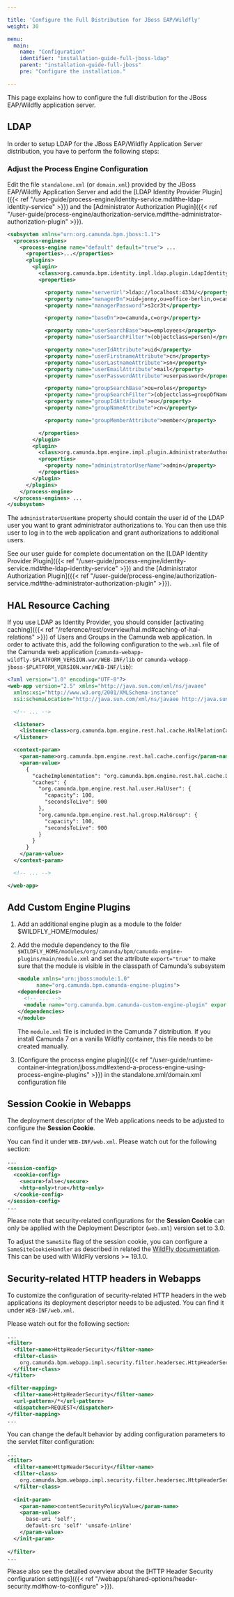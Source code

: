 ```yaml
---

title: 'Configure the Full Distribution for JBoss EAP/Wildfly'
weight: 30

menu:
  main:
    name: "Configuration"
    identifier: "installation-guide-full-jboss-ldap"
    parent: "installation-guide-full-jboss"
    pre: "Configure the installation."

---
```



This page explains how to configure the full distribution for the JBoss EAP/Wildfly application server.


## LDAP

In order to setup LDAP for the JBoss EAP/Wildfly Application Server distribution, you have to perform the following steps:


### Adjust the Process Engine Configuration

Edit the file `standalone.xml` (or `domain.xml`) provided by the JBoss EAP/Wildfly Application Server and add the [LDAP Identity Provider Plugin]({{< ref "/user-guide/process-engine/identity-service.md#the-ldap-identity-service" >}}) and the [Administrator Authorization Plugin]({{< ref "/user-guide/process-engine/authorization-service.md#the-administrator-authorization-plugin" >}}).

```xml
<subsystem xmlns="urn:org.camunda.bpm.jboss:1.1">
  <process-engines>
    <process-engine name="default" default="true"> ...
      <properties>...</properties>
      <plugins>
        <plugin>
          <class>org.camunda.bpm.identity.impl.ldap.plugin.LdapIdentityProviderPlugin</class>
          <properties>

            <property name="serverUrl">ldap://localhost:4334/</property>
            <property name="managerDn">uid=jonny,ou=office-berlin,o=camunda,c=org</property>
            <property name="managerPassword">s3cr3t</property>

            <property name="baseDn">o=camunda,c=org</property>

            <property name="userSearchBase">ou=employees</property>
            <property name="userSearchFilter">(objectclass=person)</property>

            <property name="userIdAttribute">uid</property>
            <property name="userFirstnameAttribute">cn</property>
            <property name="userLastnameAttribute">sn</property>
            <property name="userEmailAttribute">mail</property>
            <property name="userPasswordAttribute">userpassword</property>

            <property name="groupSearchBase">ou=roles</property>
            <property name="groupSearchFilter">(objectclass=groupOfNames)</property>
            <property name="groupIdAttribute">ou</property>
            <property name="groupNameAttribute">cn</property>

            <property name="groupMemberAttribute">member</property>

          </properties>
        </plugin>
        <plugin>
          <class>org.camunda.bpm.engine.impl.plugin.AdministratorAuthorizationPlugin</class>
          <properties>
            <property name="administratorUserName">admin</property>
          </properties>
        </plugin>
      </plugins>
    </process-engine>
  </process-engines> ...
</subsystem>
```


The `administratorUserName` property should contain the user id of the LDAP user you want to grant administrator authorizations to. You can then use this user to log in to the web application and grant authorizations to additional users.

See our user guide for complete documentation on the [LDAP Identity Provider Plugin]({{< ref "/user-guide/process-engine/identity-service.md#the-ldap-identity-service" >}}) and the [Administrator Authorization Plugin]({{< ref "/user-guide/process-engine/authorization-service.md#the-administrator-authorization-plugin" >}}).


## HAL Resource Caching

If you use LDAP as Identity Provider, you should consider [activating caching]({{< ref "/reference/rest/overview/hal.md#caching-of-hal-relations" >}}) of
Users and Groups in the Camunda web application. In order to activate this, add the following
configuration to the `web.xml` file of the Camunda web application
(`camunda-webapp-wildfly-$PLATFORM_VERSION.war/WEB-INF/lib` or `camunda-webapp-jboss-$PLATFORM_VERSION.war/WEB-INF/lib`):

```xml
<?xml version="1.0" encoding="UTF-8"?>
<web-app version="2.5" xmlns="http://java.sun.com/xml/ns/javaee"
  xmlns:xsi="http://www.w3.org/2001/XMLSchema-instance"
  xsi:schemaLocation="http://java.sun.com/xml/ns/javaee http://java.sun.com/xml/ns/javaee/web-app_2_5.xsd">

  <!-- ... -->

  <listener>
    <listener-class>org.camunda.bpm.engine.rest.hal.cache.HalRelationCacheBootstrap</listener-class>
  </listener>

  <context-param>
    <param-name>org.camunda.bpm.engine.rest.hal.cache.config</param-name>
    <param-value>
      {
        "cacheImplementation": "org.camunda.bpm.engine.rest.hal.cache.DefaultHalResourceCache",
        "caches": {
          "org.camunda.bpm.engine.rest.hal.user.HalUser": {
            "capacity": 100,
            "secondsToLive": 900
          },
          "org.camunda.bpm.engine.rest.hal.group.HalGroup": {
            "capacity": 100,
            "secondsToLive": 900
          }
        }
      }
    </param-value>
  </context-param>

  <!-- ... -->

</web-app>
```

## Add Custom Engine Plugins
 
1.  Add an additional engine plugin as a module to the folder $WILDFLY_HOME/modules/
2.  Add the module dependency to the file `$WILDFLY_HOME/modules/org/camunda/bpm/camunda-engine-plugins/main/module.xml` and set the attribute `export="true"` to make sure that the module is visible in the classpath of Camunda's subsystem
      ```xml
    <module xmlns="urn:jboss:module:1.0"
            name="org.camunda.bpm.camunda-engine-plugins">
      <dependencies>
        <!-- ... -->
        <module name="org.camunda.bpm.camunda-custom-engine-plugin" export="true" />
      </dependencies>
    </module>
      ```
      
    The `module.xml` file is included in the Camunda 7 distribution. If you install Camunda 7 on a vanilla Wildfly container, this file needs to be created manually.
3. [Configure the process engine plugin]({{< ref "/user-guide/runtime-container-integration/jboss.md#extend-a-process-engine-using-process-engine-plugins" >}}) in the standalone.xml/domain.xml configuration file

## Session Cookie in Webapps

The deployment descriptor of the Web applications needs to be adjusted to configure the **Session Cookie**.

You can find it under `WEB-INF/web.xml`. Please watch out for the following section:
```xml
...
<session-config>
  <cookie-config>
    <secure>false</secure>
    <http-only>true</http-only>
  </cookie-config>
</session-config>
...
```

Please note that security-related configurations for the **Session Cookie** can only be applied with the Deployment Descriptor (`web.xml`) version set to 3.0.

To adjust the `SameSite` flag of the session cookie, you can configure a `SameSiteCookieHandler` as described in related the [WildFly documentation](https://www.wildfly.org/news/2020/05/04/WildFly-1910-Released/).
This can be used with WildFly versions >= 19.1.0.

## Security-related HTTP headers in Webapps

To customize the configuration of security-related HTTP headers in the web applications its deployment descriptor needs 
to be adjusted. You can find it under `WEB-INF/web.xml`.

Please watch out for the following section:
```xml
...
<filter>
  <filter-name>HttpHeaderSecurity</filter-name>
  <filter-class>
    org.camunda.bpm.webapp.impl.security.filter.headersec.HttpHeaderSecurityFilter
  </filter-class>
</filter>

<filter-mapping>
  <filter-name>HttpHeaderSecurity</filter-name>
  <url-pattern>/*</url-pattern>
  <dispatcher>REQUEST</dispatcher>
</filter-mapping>
...
```

You can change the default behavior by adding configuration parameters to the servlet filter configuration:
```xml
...
<filter>
  <filter-name>HttpHeaderSecurity</filter-name>
  <filter-class>
    org.camunda.bpm.webapp.impl.security.filter.headersec.HttpHeaderSecurityFilter
  </filter-class>
  
  <init-param>
    <param-name>contentSecurityPolicyValue</param-name>
    <param-value>
      base-uri 'self';
      default-src 'self' 'unsafe-inline'
    </param-value>
  </init-param>
  
</filter>
...
```

Please also see the detailed overview about the 
[HTTP Header Security configuration settings]({{< ref "/webapps/shared-options/header-security.md#how-to-configure" >}}).